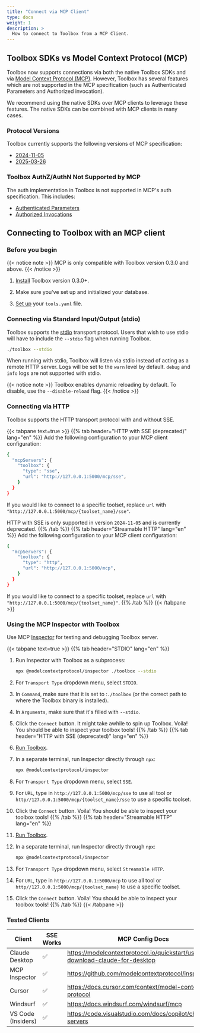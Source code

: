 ```yaml
---
title: "Connect via MCP Client"
type: docs
weight: 1
description: >
  How to connect to Toolbox from a MCP Client.
---
```


## Toolbox SDKs vs Model Context Protocol (MCP)

Toolbox now supports connections via both the native Toolbox SDKs and via [Model
Context Protocol (MCP)](https://modelcontextprotocol.io/). However, Toolbox has
several features which are not supported in the MCP specification (such as
Authenticated Parameters and Authorized invocation).

We recommend using the native SDKs over MCP clients to leverage these features.
The native SDKs can be combined with MCP clients in many cases.

### Protocol Versions

Toolbox currently supports the following versions of MCP specification:

* [2024-11-05](https://modelcontextprotocol.io/specification/2024-11-05)
* [2025-03-26](https://modelcontextprotocol.io/specification/2025-03-26)

### Toolbox AuthZ/AuthN Not Supported by MCP

The auth implementation in Toolbox is not supported in MCP's auth specification.
This includes:
  * [Authenticated Parameters](../resources/tools/_index.md#authenticated-parameters)
  * [Authorized Invocations](../resources/tools/_index.md#authorized-invocations)

## Connecting to Toolbox with an MCP client

### Before you begin

{{< notice note >}}
MCP is only compatible with Toolbox version 0.3.0 and above.
{{< /notice >}}

1. [Install](../getting-started/introduction/_index.md#installing-the-server)
   Toolbox version 0.3.0+.

1. Make sure you've set up and initialized your database.

1. [Set up](../getting-started/configure.md) your `tools.yaml` file.

### Connecting via Standard Input/Output (stdio)

Toolbox supports the
[stdio](https://modelcontextprotocol.io/docs/concepts/transports#standard-input%2Foutput-stdio)
transport protocol. Users that wish to use stdio will have to include the
`--stdio` flag when running Toolbox.

```bash
./toolbox --stdio
```

When running with stdio, Toolbox will listen via stdio instead of acting as a
remote HTTP server. Logs will be set to the `warn` level by default. `debug` and
`info` logs are not supported with stdio.

{{< notice note >}}
Toolbox enables dynamic reloading by default. To disable, use the `--disable-reload` flag.
{{< /notice >}}

### Connecting via HTTP

Toolbox supports the HTTP transport protocol with and without SSE.

{{< tabpane text=true >}} {{% tab header="HTTP with SSE (deprecated)" lang="en" %}}
Add the following configuration to your MCP client configuration:

```bash
{
  "mcpServers": {
    "toolbox": {
      "type": "sse",
      "url": "http://127.0.0.1:5000/mcp/sse",
    }
  }
}
```

If you would like to connect to a specific toolset, replace `url` with
`"http://127.0.0.1:5000/mcp/{toolset_name}/sse"`.

HTTP with SSE is only supported in version `2024-11-05` and is currently
deprecated.
{{% /tab %}} {{% tab header="Streamable HTTP" lang="en" %}}
Add the following configuration to your MCP client configuration:

```bash
{
  "mcpServers": {
    "toolbox": {
      "type": "http",
      "url": "http://127.0.0.1:5000/mcp",
    }
  }
}
```

If you would like to connect to a specific toolset, replace `url` with
`"http://127.0.0.1:5000/mcp/{toolset_name}"`.
{{% /tab %}} {{< /tabpane >}}

### Using the MCP Inspector with Toolbox

Use MCP [Inspector](https://github.com/modelcontextprotocol/inspector) for
testing and debugging Toolbox server.

{{< tabpane text=true >}}
{{% tab header="STDIO" lang="en" %}}

1. Run Inspector with Toolbox as a subprocess:

   ```bash
   npx @modelcontextprotocol/inspector ./toolbox --stdio
   ```

1. For `Transport Type` dropdown menu, select `STDIO`.

1. In `Command`, make sure that it is set to :`./toolbox` (or the correct path
   to where the Toolbox binary is installed).

1. In `Arguments`, make sure that it's filled with `--stdio`.

1. Click the `Connect` button. It might take awhile to spin up Toolbox. Voila!
   You should be able to inspect your toolbox tools!
{{% /tab %}}
{{% tab header="HTTP with SSE (deprecated)" lang="en" %}}
1. [Run Toolbox](../getting-started/introduction/_index.md#running-the-server).

1. In a separate terminal, run Inspector directly through `npx`:

    ```bash
    npx @modelcontextprotocol/inspector
    ```

1. For `Transport Type` dropdown menu, select `SSE`.

1. For `URL`, type in `http://127.0.0.1:5000/mcp/sse` to use all tool or
   `http//127.0.0.1:5000/mcp/{toolset_name}/sse` to use a specific toolset.

1. Click the `Connect` button. Voila! You should be able to inspect your toolbox
   tools!
{{% /tab %}}
{{% tab header="Streamable HTTP" lang="en" %}}
1. [Run Toolbox](../getting-started/introduction/_index.md#running-the-server).

1. In a separate terminal, run Inspector directly through `npx`:

    ```bash
    npx @modelcontextprotocol/inspector
    ```

1. For `Transport Type` dropdown menu, select `Streamable HTTP`.

1. For `URL`, type in `http://127.0.0.1:5000/mcp` to use all tool or
   `http//127.0.0.1:5000/mcp/{toolset_name}` to use a specific toolset.

1. Click the `Connect` button. Voila! You should be able to inspect your toolbox
   tools!
{{% /tab %}} {{< /tabpane >}}

### Tested Clients

| Client | SSE Works | MCP Config Docs |
|--------|--------|--------|
| Claude Desktop | ✅ | <https://modelcontextprotocol.io/quickstart/user#1-download-claude-for-desktop> |
| MCP Inspector | ✅ | <https://github.com/modelcontextprotocol/inspector> |
| Cursor | ✅ | <https://docs.cursor.com/context/model-context-protocol> |
| Windsurf | ✅ | <https://docs.windsurf.com/windsurf/mcp> |
| VS Code (Insiders) | ✅ | <https://code.visualstudio.com/docs/copilot/chat/mcp-servers> |
